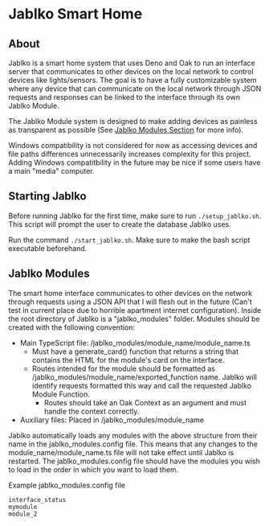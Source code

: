 # Jablko Smart Home

## About

Jablko is a smart home system that uses Deno and Oak to run an interface server that communicates to other devices on the local network to control devices like lights/sensors. The goal is to have a fully customizable system where any device that can communicate on the local network through JSON requests and responses can be linked to the interface through its own Jablko Module. 

The Jablko Module system is designed to make adding devices as painless as transparent as possible (See [Jablko Modules Section](#Jablko-Modules) for more info).

Windows compatibility is not considered for now as accessing devices and file paths differences unnecessarily increases complexity for this project. Adding Windows compatitbility in the future may be nice if some users have a main "media" computer. 

## Starting Jablko

Before running Jablko for the first time, make sure to run `./setup_jablko.sh`. This script will prompt the user to create the database Jablko uses.

Run the command `./start_jablko.sh`. Make sure to make the bash script executable beforehand.

## Jablko Modules

The smart home interface communicates to other devices on the network through requests using a JSON API that I will flesh out in the future (Can't test in current place due to horrible apartment internet configuration). Inside the root directory of Jablko is a "jablko_modules" folder. Modules should be created with the following convention:

- Main TypeScript file: /jablko_modules/module_name/module_name.ts
  - Must have a generate_card() function that returns a string that contains the HTML for the module's card on the interface.
  - Routes intended for the module should be formatted as /jablko_modules/module_name/exported_function name. Jablko will identify requests formatted this way and call the requested Jablko Module Function.
    - Routes should take an Oak Context as an argument and must handle the context correctly.
- Auxiliary files: Placed in /jablko_modules/module_name

Jablko automatically loads any modules with the above structure from their name in the jablko_modules.config file. This means that any changes to the module_name/module_name.ts file will not take effect until Jablko is restarted. The jablko_modules.config file should have the modules you wish to load in the order in which you want to load them.

Example jablko_modules.config file
```
interface_status
mymodule
module_2
```
